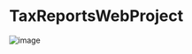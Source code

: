 # TaxReportsWebProject

![image](https://user-images.githubusercontent.com/99007479/234367737-c7673778-9a37-42a6-a48b-05f318b9727b.png)
